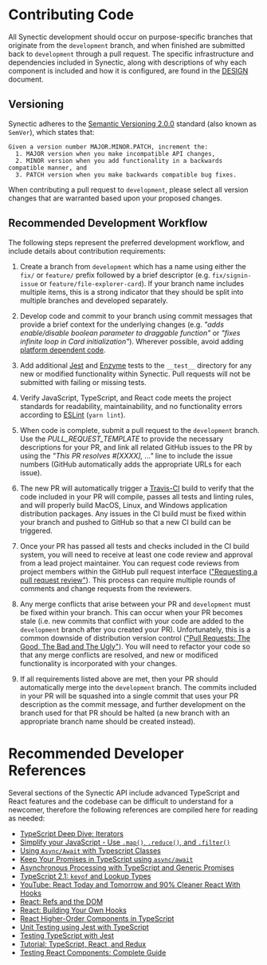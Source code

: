 # Contributing Code

All Synectic development should occur on purpose-specific branches that originate from the `development` branch, and when finished are submitted back to `development` through a pull request. The specific infrastructure and dependencies included in Synectic, along with descriptions of why each component is included and how it is configured, are found in the [DESIGN](DESIGN.md) document.

## Versioning

Synectic adheres to the [Semantic Versioning 2.0.0](https://semver.org/) standard (also known as `SemVer`), which states that:
```
Given a version number MAJOR.MINOR.PATCH, increment the:
  1. MAJOR version when you make incompatible API changes,
  2. MINOR version when you add functionality in a backwards compatible manner, and
  3. PATCH version when you make backwards compatible bug fixes.
```
When contributing a pull request to `development`, please select all version changes that are warranted based upon your proposed changes.

## Recommended Development Workflow

The following steps represent the preferred development workflow, and include details about contribution requirements:

1. Create a branch from `development` which has a name using either the `fix/` or `feature/` prefix followed by a brief descriptor (e.g. `fix/signin-issue` or `feature/file-explorer-card`). If your branch name includes multiple items, this is a strong indicator that they should be split into multiple branches and developed separately.

2. Develop code and commit to your branch using commit messages that provide a brief context for the underlying changes (e.g. *"adds enable/disable boolean parameter to draggable function"* or *"fixes infinite loop in Card initialization"*). Wherever possible, avoid adding [platform dependent code](http://flight-manual.atom.io/hacking-atom/sections/cross-platform-compatibility/).

3. Add additional [Jest](https://jestjs.io/) and [Enzyme](https://airbnb.io/enzyme/) tests to the `__test__` directory for any new or modified functionality within Synectic. Pull requests will not be submitted with failing or missing tests.

4. Verify JavaScript, TypeScript, and React code meets the project standards for readability, maintainability, and no functionality errors according to [ESLint]([ESLint](https://eslint.org/)) (`yarn lint`).

5. When code is complete, submit a pull request to the `development` branch. Use the *PULL_REQUEST_TEMPLATE* to provide the necessary descriptions for your PR, and link all related GitHub issues to the PR by using the *"This PR resolves #[XXXX], ..."* line to include the issue numbers (GitHub automatically adds the appropriate URLs for each issue).

6. The new PR will automatically trigger a [Travis-CI](https://travis-ci.org/nelsonni/synectic) build to verify that the code included in your PR will compile, passes all tests and linting rules, and will properly build MacOS, Linux, and Windows application distribution packages. Any issues in the CI build must be fixed within your branch and pushed to GitHub so that a new CI build can be triggered.

7. Once your PR has passed all tests and checks included in the CI build system, you will need to receive at least one code review and approval from a lead project maintainer. You can request code reviews from project members within the GitHub pull request interface (["Requesting a pull request review"](https://help.github.com/en/github/collaborating-with-issues-and-pull-requests/requesting-a-pull-request-review)). This process can require multiple rounds of comments and change requests from the reviewers.

8. Any merge conflicts that arise between your PR and `development` must be fixed within your branch. This can occur when your PR becomes stale (i.e. new commits that conflict with your code are added to the `development` branch after you created your PR). Unfortunately, this is a common downside of distribution version control (["Pull Requests: The Good, The Bad and The Ugly"](http://allyouneedisbackend.com/blog/2017/08/24/pull-requests-good-bad-and-ugly/)). You will need to refactor your code so that any merge conflicts are resolved, and new or modificed functionality is incorporated with your changes.

9. If all requirements listed above are met, then your PR should automatically merge into the `development` branch. The commits included in your PR will be squashed into a single commit that uses your PR description as the commit message, and further development on the branch used for that PR should be halted (a new branch with an appropriate branch name should be created instead).

# Recommended Developer References

Several sections of the Synectic API include advanced TypeScript and React features and the codebase can be difficult to understand for a newcomer, therefore the following references are compiled here for reading as needed:

* [TypeScript Deep Dive: Iterators](https://basarat.gitbooks.io/typescript/docs/iterators.html)
* [Simplify your JavaScript - Use `.map()`, `.reduce()`, and `.filter()`](https://medium.com/poka-techblog/simplify-your-javascript-use-map-reduce-and-filter-bd02c593cc2d)
* [Using `Async/Await` with Typescript Classes](http://ivanbatic.com/using-async-await-typescript-classes/)
* [Keep Your Promises in TypeScript using `async/await`](https://blog.bitsrc.io/keep-your-promises-in-typescript-using-async-await-7bdc57041308)
* [Asynchronous Processing with TypeScript and Generic Promises](https://visualstudiomagazine.com/articles/2015/03/01/asynchronous-processing.aspx)
* [TypeScript 2.1: `keyof` and Lookup Types](https://mariusschulz.com/blog/typescript-2-1-keyof-and-lookup-types)
* [YouTube: React Today and Tomorrow and 90% Cleaner React With Hooks](https://www.youtube.com/watch?v=dpw9EHDh2bM)
* [React: Refs and the DOM](https://reactjs.org/docs/refs-and-the-dom.html)
* [React: Building Your Own Hooks](https://reactjs.org/docs/hooks-custom.html)
* [React Higher-Order Components in TypeScript](https://medium.com/@jrwebdev/react-higher-order-component-patterns-in-typescript-42278f7590fb)
* [Unit Testing using Jest with TypeScript](https://basarat.gitbooks.io/typescript/docs/testing/jest.html)
* [Testing TypeScript with Jest](https://rjzaworski.com/2016/12/testing-typescript-with-jest)
* [Tutorial: TypeScript, React, and Redux](https://rjzaworski.com/2016/08/typescript-redux-and-react)
* [Testing React Components: Complete Guide](https://www.freecodecamp.org/news/testing-react-hooks/)
